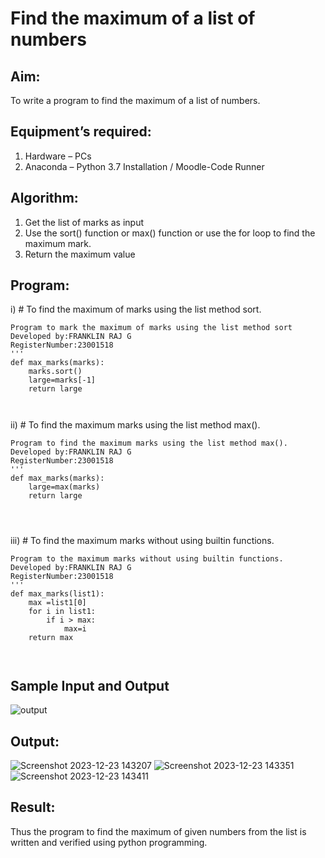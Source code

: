 # Find the maximum of a list of numbers
## Aim:
To write a program to find the maximum of a list of numbers.
## Equipment’s required:
1.	Hardware – PCs
2.	Anaconda – Python 3.7 Installation / Moodle-Code Runner
## Algorithm:
1.	Get the list of marks as input
2.	Use the sort() function or max() function or use the for loop to find the maximum mark.
3.	Return the maximum value
## Program:

i)	# To find the maximum of marks using the list method sort.
```
Program to mark the maximum of marks using the list method sort
Developed by:FRANKLIN RAJ G 
RegisterNumber:23001518 
'''
def max_marks(marks):
    marks.sort()
    large=marks[-1]
    return large



```

ii)	# To find the maximum marks using the list method max().
```
Program to find the maximum marks using the list method max().
Developed by:FRANKLIN RAJ G 
RegisterNumber:23001518 
'''
def max_marks(marks):
    large=max(marks)
    return large
    



```

iii) # To find the maximum marks without using builtin functions.
```
Program to the maximum marks without using builtin functions.
Developed by:FRANKLIN RAJ G 
RegisterNumber:23001518 
'''
def max_marks(list1):
    max =list1[0]
    for i in list1:
        if i > max:
            max=i
    return max



```
## Sample Input and Output
![output](./img/max_marks1.jpg) 

## Output:
![Screenshot 2023-12-23 143207](https://github.com/franklinraj/FindMaximum/assets/148993740/0dd83368-79a3-4b01-bae2-517d8631ce33)
![Screenshot 2023-12-23 143351](https://github.com/franklinraj/FindMaximum/assets/148993740/bf73a975-d1a1-4202-87ef-ff05afed1167)
![Screenshot 2023-12-23 143411](https://github.com/franklinraj/FindMaximum/assets/148993740/aaa06166-a4e6-4fdc-bf5f-6d3a41de5ad8)


## Result:
Thus the program to find the maximum of given numbers from the list is written and verified using python programming.
